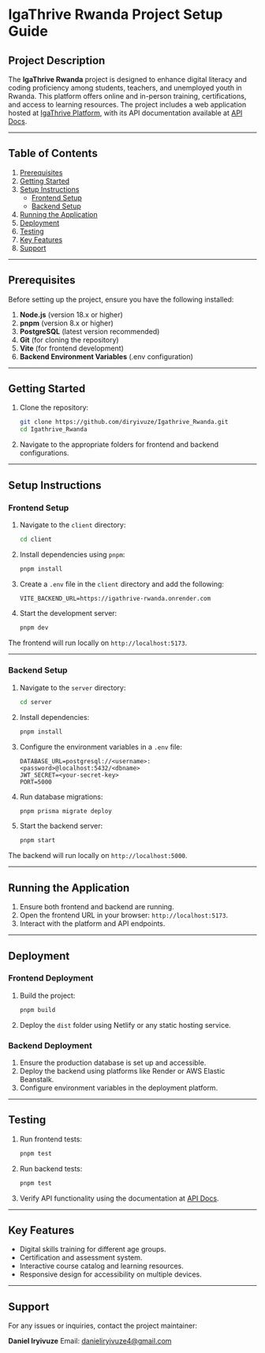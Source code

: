 # IgaThrive Rwanda Project Setup Guide

## Project Description

The **IgaThrive Rwanda** project is designed to enhance digital literacy and coding proficiency among students, teachers, and unemployed youth in Rwanda. This platform offers online and in-person training, certifications, and access to learning resources. The project includes a web application hosted at [IgaThrive Platform](https://igathrive.netlify.app/), with its API documentation available at [API Docs](https://igathrive-rwanda.onrender.com/docs).

---

## Table of Contents

1. [Prerequisites](#prerequisites)
2. [Getting Started](#getting-started)
3. [Setup Instructions](#setup-instructions)
   - [Frontend Setup](#frontend-setup)
   - [Backend Setup](#backend-setup)
4. [Running the Application](#running-the-application)
5. [Deployment](#deployment)
6. [Testing](#testing)
7. [Key Features](#key-features)
8. [Support](#support)

---

## Prerequisites

Before setting up the project, ensure you have the following installed:

1. **Node.js** (version 18.x or higher)
2. **pnpm** (version 8.x or higher)
3. **PostgreSQL** (latest version recommended)
4. **Git** (for cloning the repository)
5. **Vite** (for frontend development)
6. **Backend Environment Variables** (.env configuration)

---

## Getting Started

1. Clone the repository:
   ```bash
   git clone https://github.com/diryivuze/Igathrive_Rwanda.git
   cd Igathrive_Rwanda
   ```

2. Navigate to the appropriate folders for frontend and backend configurations.

---

## Setup Instructions

### Frontend Setup

1. Navigate to the `client` directory:
   ```bash
   cd client
   ```

2. Install dependencies using `pnpm`:
   ```bash
   pnpm install
   ```

3. Create a `.env` file in the `client` directory and add the following:
   ```env
   VITE_BACKEND_URL=https://igathrive-rwanda.onrender.com
   ```

4. Start the development server:
   ```bash
   pnpm dev
   ```

The frontend will run locally on `http://localhost:5173`.

---

### Backend Setup

1. Navigate to the `server` directory:
   ```bash
   cd server
   ```

2. Install dependencies:
   ```bash
   pnpm install
   ```

3. Configure the environment variables in a `.env` file:
   ```env
   DATABASE_URL=postgresql://<username>:<password>@localhost:5432/<dbname>
   JWT_SECRET=<your-secret-key>
   PORT=5000
   ```

4. Run database migrations:
   ```bash
   pnpm prisma migrate deploy
   ```

5. Start the backend server:
   ```bash
   pnpm start
   ```

The backend will run locally on `http://localhost:5000`.

---

## Running the Application

1. Ensure both frontend and backend are running.
2. Open the frontend URL in your browser: `http://localhost:5173`.
3. Interact with the platform and API endpoints.

---

## Deployment

### Frontend Deployment

1. Build the project:
   ```bash
   pnpm build
   ```
2. Deploy the `dist` folder using Netlify or any static hosting service.

### Backend Deployment

1. Ensure the production database is set up and accessible.
2. Deploy the backend using platforms like Render or AWS Elastic Beanstalk.
3. Configure environment variables in the deployment platform.

---

## Testing

1. Run frontend tests:
   ```bash
   pnpm test
   ```

2. Run backend tests:
   ```bash
   pnpm test
   ```

3. Verify API functionality using the documentation at [API Docs](https://igathrive-rwanda.onrender.com/docs).

---

## Key Features

- Digital skills training for different age groups.
- Certification and assessment system.
- Interactive course catalog and learning resources.
- Responsive design for accessibility on multiple devices.

---

## Support

For any issues or inquiries, contact the project maintainer:

**Daniel Iryivuze**
Email: [danieliryivuze4@gmail.com](mailto:danieliryivuze4@gmail.com)
